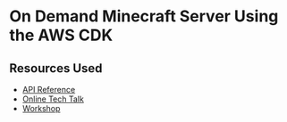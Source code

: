 # On Demand Minecraft Server Using the AWS CDK

## Resources Used

* [API Reference](https://docs.aws.amazon.com/cdk/api/latest/docs/aws-construct-library.html)
* [Online Tech Talk](https://www.youtube.com/watch?v=ZWCvNFUN-sU&list=WL&index=2&t=2991s)
* [Workshop](https://cdkworkshop.com/)
